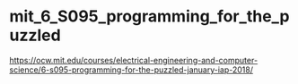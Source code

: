 # mit_6_S095_programming_for_the_puzzled
https://ocw.mit.edu/courses/electrical-engineering-and-computer-science/6-s095-programming-for-the-puzzled-january-iap-2018/

